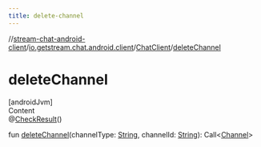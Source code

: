 ```yaml
---
title: delete-channel
---
```

//[stream-chat-android-client](../../../index.md)/[io.getstream.chat.android.client](../index.md)/[ChatClient](index.md)/[deleteChannel](deleteChannel.md)



# deleteChannel  
[androidJvm]  
Content  
@[CheckResult](https://developer.android.com/reference/kotlin/androidx/annotation/CheckResult.html)()  
  
fun [deleteChannel](deleteChannel.md)(channelType: [String](https://kotlinlang.org/api/latest/jvm/stdlib/kotlin/-string/index.html), channelId: [String](https://kotlinlang.org/api/latest/jvm/stdlib/kotlin/-string/index.html)): Call&lt;[Channel](../../io.getstream.chat.android.client.models/Channel/index.md)&gt;  



